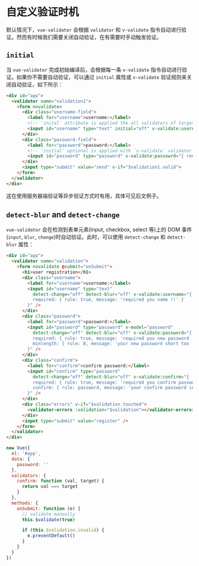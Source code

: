 # 自定义验证时机

默认情况下，`vue-validator` 会根据 `validator` 和 `v-validate` 指令自动进行验证。然而有时候我们需要关闭自动验证，在有需要时手动触发验证。

## `initial`
当 `vue-validator` 完成初始编译后，会根据每一条 `v-validate` 指令自动进行验证。如果你不需要自动验证，可以通过 `initial` 属性或 `v-validate` 验证规则来关闭自动验证，如下所示：

```html
<div id="app">
  <validator name="validation1">
    <form novalidate>
      <div class="username-field">
        <label for="username">username:</label>
        <!-- 'inital' attribute is applied the all validators of target element (e.g. required, exist) -->
        <input id="username" type="text" initial="off" v-validate:username="['required', 'exist']">
      </div>
      <div class="password-field">
        <label for="password">password:</label>
        <!-- 'initial' optional is applied with `v-validate` validator (e.g. required only) -->
        <input id="password" type="password" v-validate:passowrd="{ required: { rule: true, initial: 'off' }, minlength: 8 }">
      </div>
      <input type="submit" value="send" v-if="$validation1.valid">
    </form>
  </validator>
</div>
```

这在使用服务器端验证等异步验证方式时有用，具体可见后文例子。

## `detect-blur` and `detect-change`
`vue-validator` 会在检测到表单元素(input, checkbox, select 等)上的 DOM 事件(`input`, `blur`, `change`)时自动验证。此时，可以使用 `detect-change` 和 `detect-blur` 属性：

```html
<div id="app">
  <validator name="validation">
    <form novalidate @submit="onSubmit">
      <h1>user registration</h1>
      <div class="username">
        <label for="username">username:</label>
        <input id="username" type="text" 
          detect-change="off" detect-blur="off" v-validate:username="{
          required: { rule: true, message: 'required you name !!' }
        }" />
      </div>
      <div class="password">
        <label for="password">password:</label>
        <input id="password" type="password" v-model="password" 
          detect-change="off" detect-blur="off" v-validate:password="{
          required: { rule: true, message: 'required you new password !!' },
          minlength: { rule: 8, message: 'your new password short too !!' }
        }" />
      </div>
      <div class="confirm">
        <label for="confirm">confirm password:</label>
        <input id="confirm" type="password" 
          detect-change="off" detect-blur="off" v-validate:confirm="{
          required: { rule: true, message: 'required you confirm password !!' },
          confirm: { rule: password, message: 'your confirm password incorrect !!' }
        }" />
      </div>
      <div class="errors" v-if="$validation.touched">
        <validator-errors :validation="$validation"></validator-errors>
      </div>
      <input type="submit" value="register" />
    </form>
  </validator>
</div>
```

```javascript
new Vue({
  el: '#app',
  data: {
    password: ''
  },
  validators: {
    confirm: function (val, target) {
      return val === target
    }
  },
  methods: {
    onSubmit: function (e) {
      // validate manually
      this.$validate(true)

      if (this.$validation.invalid) {
        e.preventDefault()
      }
    }
  }
})
```
